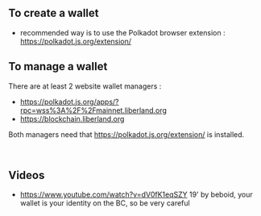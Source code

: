 
To create a wallet
------------------
* recommended way is to use the Polkadot browser extension : https://polkadot.js.org/extension/

To manage a wallet
------------------
There are at least 2 website wallet managers :
- https://polkadot.js.org/apps/?rpc=wss%3A%2F%2Fmainnet.liberland.org
- https://blockchain.liberland.org

Both managers need that https://polkadot.js.org/extension/ is installed.


<!-- bla -->
<br>

Videos
------
* https://www.youtube.com/watch?v=dV0fK1eqSZY 19' by beboid, your wallet is your identity on the BC, so be very careful
